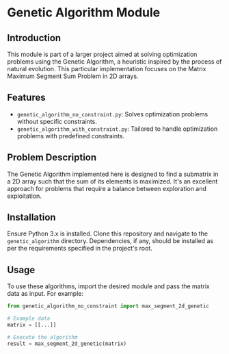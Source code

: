 # Genetic Algorithm Module

## Introduction
This module is part of a larger project aimed at solving optimization problems using the Genetic Algorithm, a heuristic inspired by the process of natural evolution. This particular implementation focuses on the Matrix Maximum Segment Sum Problem in 2D arrays.

## Features
- `genetic_algorithm_no_constraint.py`: Solves optimization problems without specific constraints.
- `genetic_algorithm_with_constraint.py`: Tailored to handle optimization problems with predefined constraints.

## Problem Description
The Genetic Algorithm implemented here is designed to find a submatrix in a 2D array such that the sum of its elements is maximized. It's an excellent approach for problems that require a balance between exploration and exploitation.

## Installation
Ensure Python 3.x is installed. Clone this repository and navigate to the `genetic_algorithm` directory. Dependencies, if any, should be installed as per the requirements specified in the project's root.

## Usage
To use these algorithms, import the desired module and pass the matrix data as input. For example:

```python
from genetic_algorithm_no_constraint import max_segment_2d_genetic

# Example data
matrix = [[...]]

# Execute the algorithm
result = max_segment_2d_genetic(matrix)
